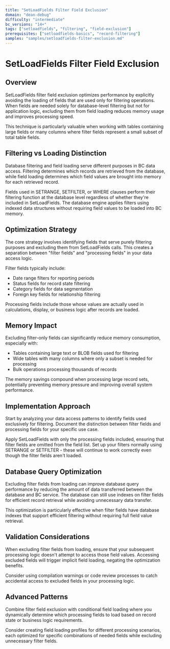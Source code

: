 ```yaml
---
title: "SetLoadFields Filter Field Exclusion"
domain: "dean-debug"
difficulty: "intermediate"
bc_versions: "14+"
tags: ["setloadfields", "filtering", "field-exclusion"]
prerequisites: ["setloadfields-basics", "record-filtering"]
samples: "samples/setloadfields-filter-exclusion.md"
---
```

# SetLoadFields Filter Field Exclusion

## Overview

SetLoadFields filter field exclusion optimizes performance by explicitly avoiding the loading of fields that are used only for filtering operations. When fields are needed solely for database-level filtering but not for application logic, excluding them from field loading reduces memory usage and improves processing speed.

This technique is particularly valuable when working with tables containing large fields or many columns where filter fields represent a small subset of total table fields.

## Filtering vs Loading Distinction

Database filtering and field loading serve different purposes in BC data access. Filtering determines which records are retrieved from the database, while field loading determines which field values are brought into memory for each retrieved record.

Fields used in SETRANGE, SETFILTER, or WHERE clauses perform their filtering function at the database level regardless of whether they're included in SetLoadFields. The database engine applies filters using indexed data structures without requiring field values to be loaded into BC memory.

## Optimization Strategy

The core strategy involves identifying fields that serve purely filtering purposes and excluding them from SetLoadFields calls. This creates a separation between "filter fields" and "processing fields" in your data access logic.

Filter fields typically include:
- Date range filters for reporting periods
- Status fields for record state filtering  
- Category fields for data segmentation
- Foreign key fields for relationship filtering

Processing fields include those whose values are actually used in calculations, display, or business logic after records are loaded.

## Memory Impact

Excluding filter-only fields can significantly reduce memory consumption, especially with:
- Tables containing large text or BLOB fields used for filtering
- Wide tables with many columns where only a subset is needed for processing
- Bulk operations processing thousands of records

The memory savings compound when processing large record sets, potentially preventing memory pressure and improving overall system performance.

## Implementation Approach

Start by analyzing your data access patterns to identify fields used exclusively for filtering. Document the distinction between filter fields and processing fields for your specific use case.

Apply SetLoadFields with only the processing fields included, ensuring that filter fields are omitted from the field list. Set up your filters normally using SETRANGE or SETFILTER - these will continue to work correctly even though the filter fields aren't loaded.

## Database Query Optimization

Excluding filter fields from loading can improve database query performance by reducing the amount of data transferred between the database and BC service. The database can still use indexes on filter fields for efficient record retrieval while avoiding unnecessary data transfer.

This optimization is particularly effective when filter fields have database indexes that support efficient filtering without requiring full field value retrieval.

## Validation Considerations

When excluding filter fields from loading, ensure that your subsequent processing logic doesn't attempt to access those field values. Accessing excluded fields will trigger implicit field loading, negating the optimization benefits.

Consider using compilation warnings or code review processes to catch accidental access to excluded fields in your processing logic.

## Advanced Patterns

Combine filter field exclusion with conditional field loading where you dynamically determine which processing fields to load based on record state or business logic requirements.

Consider creating field loading profiles for different processing scenarios, each optimized for specific combinations of needed fields while excluding unnecessary filter fields.